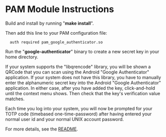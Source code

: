 # PAM Module Instructions

Build and install by running "**make install**".

Then add this line to your PAM configuration file:
```
  auth required pam_google_authenticator.so
```

Run the "**google-authenticator**" binary to create a new secret key in your home
directory.

If your system supports the "libqrencode" library, you will be shown a QRCode
that you can scan using the Android "Google Authenticator" application. If your system does not have this library, you have to manually enter the alphanumeric secret key into the Android "Google Authenticator" application. In either case, after you have added the key, click-and-hold until the context menu shows. Then check that the key's verification value matches.

Each time you log into your system, you will now be prompted for your TOTP code (timebased one-time-password) after having entered your normal user id and your normal UNIX account password.

For more details, see the [README](https://github.com/google/google-authenticator/blob/master/libpam/README).